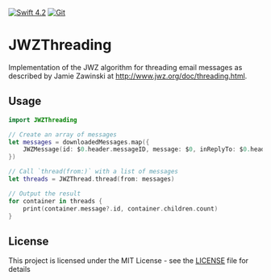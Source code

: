 [![Swift 4.2](https://img.shields.io/badge/Swift-4.2-orange.svg?style=flat)](https://developer.apple.com/swift/)
[![Git](https://img.shields.io/badge/GitHub-Mattijah-blue.svg?style=flat)](https://github.com/Mattijah)


# JWZThreading

Implementation of the JWZ algorithm for threading email
messages as described by Jamie Zawinski at http://www.jwz.org/doc/threading.html.


## Usage

```swift
import JWZThreading

// Create an array of messages
let messages = downloadedMessages.map({
    JWZMessage(id: $0.header.messageID, message: $0, inReplyTo: $0.header.inReplyTo, references: $0.header.references)
})

// Call `thread(from:)` with a list of messages
let threads = JWZThread.thread(from: messages)

// Output the result
for container in threads {
    print(container.message?.id, container.children.count)
}
```

## License

This project is licensed under the MIT License - see the [LICENSE](LICENSE) file for details

